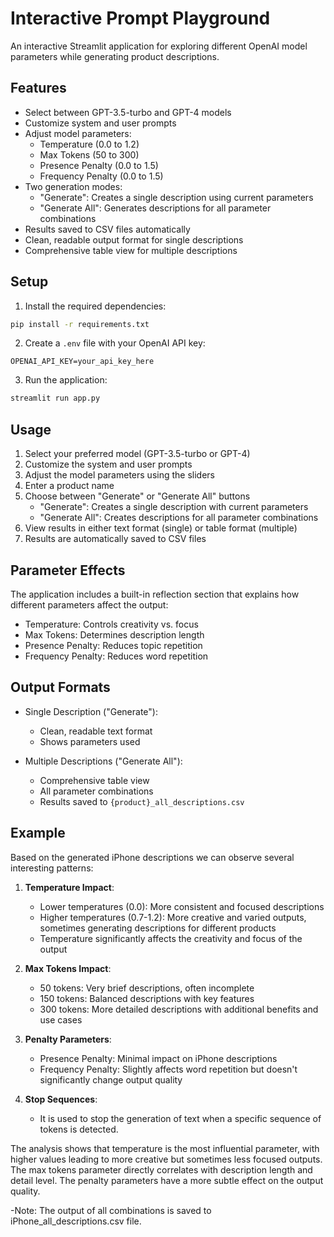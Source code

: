 # Interactive Prompt Playground

An interactive Streamlit application for exploring different OpenAI model parameters while generating product descriptions.

## Features

- Select between GPT-3.5-turbo and GPT-4 models
- Customize system and user prompts
- Adjust model parameters:
  - Temperature (0.0 to 1.2)
  - Max Tokens (50 to 300)
  - Presence Penalty (0.0 to 1.5)
  - Frequency Penalty (0.0 to 1.5)
- Two generation modes:
  - "Generate": Creates a single description using current parameters
  - "Generate All": Generates descriptions for all parameter combinations
- Results saved to CSV files automatically
- Clean, readable output format for single descriptions
- Comprehensive table view for multiple descriptions

## Setup

1. Install the required dependencies:
```bash
pip install -r requirements.txt
```

2. Create a `.env` file with your OpenAI API key:
```
OPENAI_API_KEY=your_api_key_here
```

3. Run the application:
```bash
streamlit run app.py
```

## Usage

1. Select your preferred model (GPT-3.5-turbo or GPT-4)
2. Customize the system and user prompts
3. Adjust the model parameters using the sliders
4. Enter a product name
5. Choose between "Generate" or "Generate All" buttons
   - "Generate": Creates a single description with current parameters
   - "Generate All": Creates descriptions for all parameter combinations
6. View results in either text format (single) or table format (multiple)
7. Results are automatically saved to CSV files



## Parameter Effects

The application includes a built-in reflection section that explains how different parameters affect the output:

- Temperature: Controls creativity vs. focus
- Max Tokens: Determines description length
- Presence Penalty: Reduces topic repetition
- Frequency Penalty: Reduces word repetition

## Output Formats

- Single Description ("Generate"):
  - Clean, readable text format
  - Shows parameters used


- Multiple Descriptions ("Generate All"):
  - Comprehensive table view
  - All parameter combinations
  - Results saved to `{product}_all_descriptions.csv`



## Example

Based on the generated iPhone descriptions we can observe several interesting patterns:


1. **Temperature Impact**:
   - Lower temperatures (0.0): More consistent and focused descriptions
   - Higher temperatures (0.7-1.2): More creative and varied outputs, sometimes generating descriptions for different products
   - Temperature significantly affects the creativity and focus of the output

2. **Max Tokens Impact**:
   - 50 tokens: Very brief descriptions, often incomplete
   - 150 tokens: Balanced descriptions with key features
   - 300 tokens: More detailed descriptions with additional benefits and use cases

3. **Penalty Parameters**:
   - Presence Penalty: Minimal impact on iPhone descriptions
   - Frequency Penalty: Slightly affects word repetition but doesn't significantly change output quality
4. **Stop Sequences**:
   - It is used to stop the generation of text when a specific sequence of tokens is detected.

The analysis shows that temperature is the most influential parameter, with higher values leading to more creative but sometimes less focused outputs. The max tokens parameter directly correlates with description length and detail level. The penalty parameters have a more subtle effect on the output quality.

 -Note: The output of all combinations is saved to iPhone_all_descriptions.csv file.

